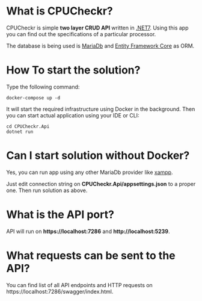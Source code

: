 # What is CPUCheckr?

CPUCheckr is simple **two layer CRUD API** written in [.NET7](https://dotnet.microsoft.com/en-us/download/dotnet/7.0). Using this app you can find out the specifications of a particular processor.

The database is being used is [MariaDb](https://mariadb.org/) and [Entity Framework Core](https://learn.microsoft.com/en-us/ef/core/) as ORM.

# How To start the solution?

Type the following command:

~~~
docker-compose up -d
~~~

It will start the required infrastructure using Docker in the background. Then you can start actual application using your IDE or CLI:

~~~
cd CPUCheckr.Api
dotnet run
~~~

# Can I start solution without Docker?

Yes, you can run app using any other MariaDb provider like [xampp](https://www.apachefriends.org/pl/index.html).

Just edit connection string on **CPUCheckr.Api/appsettings.json** to a proper one. Then run solution as above.

# What is the API port?

API will run on **https://localhost:7286** and **http://localhost:5239**.

# What requests can be sent to the API?

You can find list of all API endpoints and HTTP requests on https://localhost:7286/swagger/index.html.
